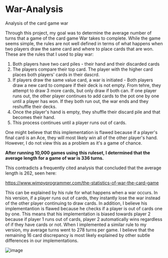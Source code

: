 # War-Analysis
Analysis of the card game war

Through this project, my goal was to determine the average number of turns that a game of the card game War takes to 
complete. While the game seems simple, the rules are not well defined in terms of what happens when
two players draw the same card and where to place cards that are won. These are the rules that I used to play war:

1) Both players have two card piles - their hand and their discarded cards
2) The players compare their top card. The player with the higher card places both players' cards in their dascrd.
3) If players draw the same value card, a war is initiated - Both players draw a new card to compare if their deck is not empty. From tehre, they attempt to draw 3 more cards, but only draw if both can. If one player runs out, the other player continues to add cards to the pot one by one until a player has won. If they both run out, the war ends and they reshuffle their decks.
4) Once the player's hand is empty, they shuffle their discard pile and that becomes their hand.
5) This process continues until a player runs out of cards.

One might believe that this implementation is flawed because if a player's final card is an Ace, they will most likely
win all of the other player's hand. However, I do not view this as a problem as it's a game of chance.

**After running 10,000 games using this ruleset, I determined that the average length for a game of war is 336 turns.**

This contradicts a frequently cited analysis that concluded that the average length is 262, seen here:

https://www.wimpyprogrammer.com/the-statistics-of-war-the-card-game

This can be explained by his rule for what happens when a war occurs. In his version, if a player runs out of cards,
they instantly lose the war instead of the other player continuing to draw cards. In addition, I believe his
implementantion is flawed because he checks if a player is out of cards one by one. This means that his implementation
is biased towards player 2 because if player 1 runs out of cards, player 2 automatically wins regardless of if they have cards or not. When I implemented a similar rule to my version, my average turns went to 278 turns per game. I believe that the remaining 16 card discrepancy is most likely explained by other subtle differences in our implementations.

![image](https://user-images.githubusercontent.com/94880155/163914811-c33088b4-8aa9-4ca9-9f4b-8b0104334472.png)
